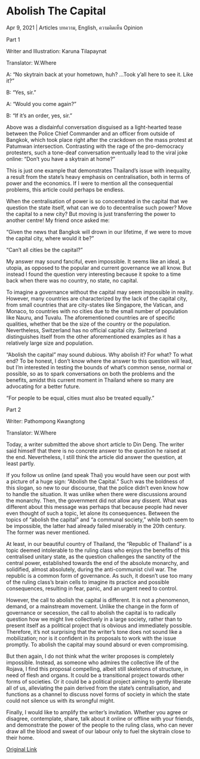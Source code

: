 # Abolish The Capital

Apr 9, 2021 | Articles บทความ, English, ความคิดเห็น Opinion





Part 1

Writer and Illustration: Karuna Tilapaynat

Translator: W.Where

A: “No skytrain back at your hometown, huh? …Took y’all here to see it. Like it?”

B: “Yes, sir.”

A: “Would you come again?”

B: “If it’s an order, yes, sir.”

Above was a disdainful conversation disguised as a light-hearted tease between the Police Chief Commander and an officer from outside of Bangkok, which took place right after the crackdown on the mass protest at Patumwan intersection. Contrasting with the rage of the pro-democracy protesters, such a tone-deaf conversation eventually lead to the viral joke online: “Don’t you have a skytrain at home?”



This is just one example that demonstrates Thailand’s issue with inequality, a result from the state’s heavy emphasis on centralisation, both in terms of power and the economics. If I were to mention all the consequential problems, this article could perhaps be endless.

When the centralisation of power is so concentrated in the capital that we question the state itself, what can we do to decentralise such power? Move the capital to a new city? But moving is just transferring the power to another centre! My friend once asked me:

“Given the news that Bangkok will drown in our lifetime, if we were to move the capital city, where would it be?”

“Can’t all cities be the capital?”

My answer may sound fanciful, even impossible. It seems like an ideal, a utopia, as opposed to the popular and current governance we all know. But instead I found the question very interesting because it spoke to a time back when there was no country, no state, no capital.

To imagine a governance without the capital may seem impossible in reality. However, many countries are characterized by the lack of the capital city, from small countries that are city-states like Singapore, the Vatican, and Monaco, to countries with no cities due to the small number of population like Nauru, and Tuvalu. The aforementioned countries are of specific qualities, whether that be the size of the country or the population. Nevertheless, Switzerland has no official capital city. Switzerland distinguishes itself from the other aforementioned examples as it has a relatively large size and population.

“Abolish the capital” may sound dubious. Why abolish it? For what? To what end? To be honest, I don’t know where the answer to this question will lead, but I’m interested in testing the bounds of what’s common sense, normal or possible, so as to spark conversations on both the problems and the benefits, amidst this current moment in Thailand where so many are advocating for a better future.

“For people to be equal, cities must also be treated equally.”

Part 2

Writer: Pathompong Kwangtong

Translator: W.Where

Today, a writer submitted the above short article to Din Deng. The writer said himself that there is no concrete answer to the question he raised at the end. Nevertheless, I still think the article did answer the question, at least partly.

If you follow us online (and speak Thai) you would have seen our post with a picture of a huge sign: “Abolish the Capital.” Such was the boldness of this slogan, so new to our discourse, that the police didn’t even know how to handle the situation. It was unlike when there were discussions around the monarchy. Then, the government did not allow any dissent. What was different about this message was perhaps that because people had never even thought of such a topic, let alone its consequences. Between the topics of “abolish the capital” and “a communal society,” while both seem to be impossible, the latter had already failed miserably in the 20th century. The former was never mentioned. 

At least, in our beautiful country of Thailand, the “Republic of Thailand” is a topic deemed intolerable to the ruling class who enjoys the benefits of this centralised unitary state, as the question challenges the sanctity of the central power, established towards the end of the absolute monarchy, and solidified, almost absolutely, during the anti-communist civil war. The republic is a common form of governance. As such, it doesn’t use too many of the ruling class’s brain cells to imagine its practice and possible consequences, resulting in fear, panic, and an urgent need to control.

However, the call to abolish the capital is different. It is not a phenomenon, demand, or a mainstream movement. Unlike the change in the form of governance or secession, the call to abolish the capital is to radically question how we might live collectively in a large society, rather than to present itself as a political project that is obvious and immediately possible. Therefore, it’s not surprising that the writer’s tone does not sound like a mobilization; nor is it confident in its proposals to work with the issue promptly. To abolish the capital may sound absurd or even compromising.

But then again, I do not think what the writer proposes is completely impossible. Instead, as someone who admires the collective life of the Rojava, I find this proposal compelling, albeit still skeletons of structure, in need of flesh and organs. It could be a transitional project towards other forms of societies. Or it could be a political project aiming to gently liberate all of us, alleviating the pain derived from the state’s centralisation, and functions as a channel to discuss novel forms of society in which the state could not silence us with its wrongful might.

Finally, I would like to amplify the writer’s invitation. Whether you agree or disagree, contemplate, share, talk about it online or offline with your friends, and demonstrate the power of the people to the ruling class, who can never draw all the blood and sweat of our labour only to fuel the skytrain close to their home.



[Original Link](https://www.dindeng.com/abolish-the-capital/)